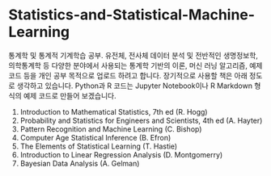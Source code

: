 # Statistics-and-Statistical-Machine-Learning
 
통계학 및 통계적 기계학습 공부.
유전체, 전사체 데이터 분석 및 전반적인 생명정보학, 의학통계학 등 다양한 분야에서 사용되는 통계학 기반의 이론, 머신 러닝 알고리즘, 예제 코드 등을 개인 공부 목적으로 업로드 하려고 합니다.
장기적으로 사용할 책은 아래 정도로 생각하고 있습니다. Python과 R 코드는 Jupyter Notebook이나 R Markdown 형식의 예제 코드로 만들어 보겠습니다.

1) Introduction to Mathematical Statistics, 7th ed (R. Hogg)
2) Probability and Statistics for Engineers and Scientists, 4th ed (A. Hayter)
3) Pattern Recognition and Machine Learning (C. Bishop)
4) Computer Age Statistical Inference (B. Efron)
5) The Elements of Statistical Learning (T. Hastie)
6) Introduction to Linear Regression Analysis (D. Montgomerry)
7) Bayesian Data Analysis (A. Gelman)
